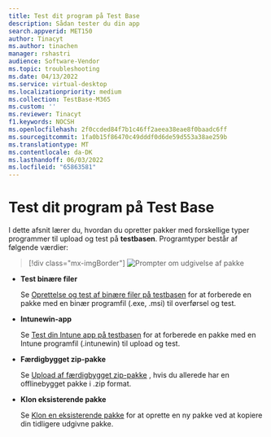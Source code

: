 ```yaml
---
title: Test dit program på Test Base
description: Sådan tester du din app
search.appverid: MET150
author: Tinacyt
ms.author: tinachen
manager: rshastri
audience: Software-Vendor
ms.topic: troubleshooting
ms.date: 04/13/2022
ms.service: virtual-desktop
ms.localizationpriority: medium
ms.collection: TestBase-M365
ms.custom: ''
ms.reviewer: Tinacyt
f1.keywords: NOCSH
ms.openlocfilehash: 2f0ccded84f7b1c46ff2aeea38eae8f0baadc6ff
ms.sourcegitcommit: 1fa0b15f86470c49dddf0d6de59d553a38ae259b
ms.translationtype: MT
ms.contentlocale: da-DK
ms.lasthandoff: 06/03/2022
ms.locfileid: "65863581"
---
```

# <a name="test-your-application-on-test-base"></a>Test dit program på Test Base

I dette afsnit lærer du, hvordan du opretter pakker med forskellige typer programmer til upload og test på **testbasen**. Programtyper består af følgende værdier:

   > [!div class="mx-imgBorder"]
   > ![Prompter om udgivelse af pakke](Media/testoverview01.png)

   - **Test binære filer**

      Se [Oprettelse og test af binære filer på testbasen](testapplication.md) for at forberede en pakke med en binær programfil (.exe, .msi) til overførsel og test.

   - **Intunewin-app**

      Se [Test din Intune app på testbasen](testintuneapplication.md) for at forberede en pakke med en Intune programfil (.intunewin) til upload og test.

   - **Færdigbygget zip-pakke**

      Se [Upload af færdigbygget zip-pakke](uploadApplication.md) , hvis du allerede har en offlinebygget pakke i .zip format.

   - **Klon eksisterende pakke**

      Se [Klon en eksisterende pakke](clonepackage.md) for at oprette en ny pakke ved at kopiere din tidligere udgivne pakke.


